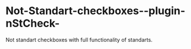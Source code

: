 Not-Standart-checkboxes--plugin-nStCheck-
=========================================

Not standart checkboxes with full functionality of standarts.
